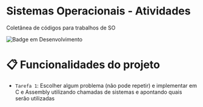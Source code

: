 # Sistemas Operacionais - Atividades
Coletânea de códigos para trabalhos de SO

![Badge em Desenvolvimento](http://img.shields.io/static/v1?label=STATUS&message=EM%20DESENVOLVIMENTO&color=GREEN&style=for-the-badge)

# :clipboard: Funcionalidades do projeto

- `Tarefa 1`: Escolher algum problema (não pode
repetir) e implementar em C e Assembly
utilizando chamadas de sistemas e
apontando quais serão utilizadas